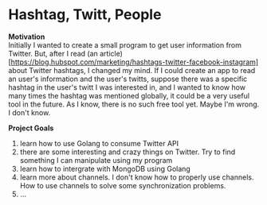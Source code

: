 # Hashtag, Twitt, People 


**Motivation**  
Initially I wanted to create a small program to get user information from Twitter. But, after I read (an article)[https://blog.hubspot.com/marketing/hashtags-twitter-facebook-instagram] about Twitter hashtags, I changed my mind. If I could create an app to read an user's information and the user's twitts, suppose there was a specific hashtag in the user's twitt I was interested in, and I wanted to know how many times the hashtag was mentioned globally, it could be a very useful tool in the future. As I know, there is no such free tool yet. Maybe I'm wrong. I don't know.  


**Project Goals**  
1. learn how to use Golang to consume Twitter API
2. there are some interesting and crazy things on Twitter. Try to find something I can manipulate using my program
3. learn how to intergrate with MongoDB using Golang
4. learn more about channels. I don't know how to properly use channels. How to use channels to solve some synchronization problems.
5. ...
